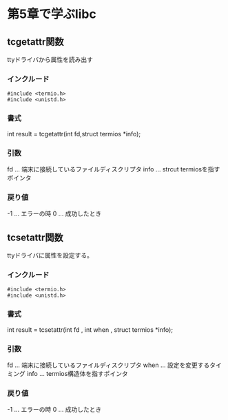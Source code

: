 # 第5章で学ぶlibc
## tcgetattr関数
ttyドライバから属性を読み出す

### インクルード
```
#include <termio.h>
#include <unistd.h>
```

### 書式
int result = tcgetattr(int fd,struct termios *info);

### 引数
fd ... 端末に接続しているファイルディスクリプタ
info ... strcut termiosを指すポインタ

### 戻り値
-1 ... エラーの時
0  ... 成功したとき


## tcsetattr関数
ttyドライバに属性を設定する。

### インクルード
```
#include <termio.h>
#include <unistd.h>
```

### 書式
int result = tcsetattr(int fd , int when , struct termios *info);

### 引数
fd ... 端末に接続しているファイルディスクリプタ
when ... 設定を変更するタイミング
info ... termios構造体を指すポインタ


### 戻り値
-1 ... エラーの時
0  ... 成功したとき


